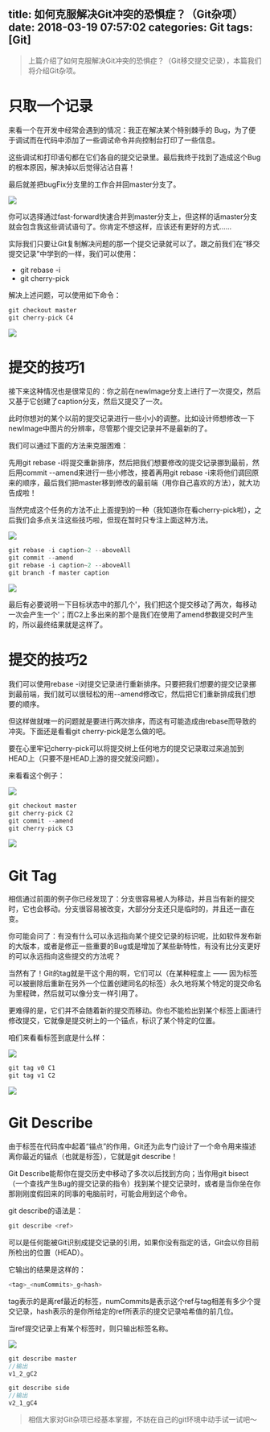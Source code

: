 title: 如何克服解决Git冲突的恐惧症？（Git杂项）
date: 2018-03-19 07:57:02
categories: Git
tags: [Git]
---
>上篇介绍了如何克服解决Git冲突的恐惧症？（Git移交提交记录），本篇我们将介绍Git杂项。

# 只取一个记录

来看一个在开发中经常会遇到的情况：我正在解决某个特别棘手的 Bug，为了便于调试而在代码中添加了一些调试命令并向控制台打印了一些信息。

这些调试和打印语句都在它们各自的提交记录里。最后我终于找到了造成这个Bug的根本原因，解决掉以后觉得沾沾自喜！

最后就差把bugFix分支里的工作合并回master分支了。

![](https://user-gold-cdn.xitu.io/2018/3/19/1623ebd4ba0a682d?w=265&h=440&f=png&s=17602)

你可以选择通过fast-forward快速合并到master分支上，但这样的话master分支就会包含我这些调试语句了。你肯定不想这样，应该还有更好的方式……

实际我们只要让Git复制解决问题的那一个提交记录就可以了。跟之前我们在“移交提交记录”中学到的一样，我们可以使用：

+ git rebase -i
+ git cherry-pick

解决上述问题，可以使用如下命令：

```java
git checkout master
git cherry-pick C4
```

![](https://user-gold-cdn.xitu.io/2018/3/19/1623ebc5edb02b72?w=521&h=383&f=png&s=18511)

<!--more-->

# 提交的技巧1

接下来这种情况也是很常见的：你之前在newImage分支上进行了一次提交，然后又基于它创建了caption分支，然后又提交了一次。

此时你想对的某个以前的提交记录进行一些小小的调整。比如设计师想修改一下newImage中图片的分辨率，尽管那个提交记录并不是最新的了。

我们可以通过下面的方法来克服困难：

先用git rebase -i将提交重新排序，然后把我们想要修改的提交记录挪到最前，然后用commit --amend来进行一些小修改，接着再用git rebase -i来将他们调回原来的顺序，最后我们把master移到修改的最前端（用你自己喜欢的方法），就大功告成啦！

当然完成这个任务的方法不止上面提到的一种（我知道你在看cherry-pick啦），之后我们会多点关注这些技巧啦，但现在暂时只专注上面这种方法。

![](https://user-gold-cdn.xitu.io/2018/3/19/1623ec77b1f1581e?w=290&h=363&f=png&s=15262)

```java
git rebase -i caption~2 --aboveAll
git commit --amend
git rebase -i caption~2 --aboveAll
git branch -f master caption
```

![](https://user-gold-cdn.xitu.io/2018/3/19/1623ec9f9437b47d?w=557&h=398&f=png&s=17946)

最后有必要说明一下目标状态中的那几个'，我们把这个提交移动了两次，每移动一次会产生一个'；而C2上多出来的那个是我们在使用了amend参数提交时产生的，所以最终结果就是这样了。

# 提交的技巧2

我们可以使用rebase -i对提交记录进行重新排序。只要把我们想要的提交记录挪到最前端，我们就可以很轻松的用--amend修改它，然后把它们重新排成我们想要的顺序。

但这样做就唯一的问题就是要进行两次排序，而这有可能造成由rebase而导致的冲突。下面还是看看git cherry-pick是怎么做的吧。

要在心里牢记cherry-pick可以将提交树上任何地方的提交记录取过来追加到HEAD上（只要不是HEAD上游的提交就没问题）。

来看看这个例子：

![](https://user-gold-cdn.xitu.io/2018/3/19/1623ecac0755a3d9?w=290&h=363&f=png&s=15262)

```java
git checkout master
git cherry-pick C2
git commit --amend
git cherry-pick C3
```

![](https://user-gold-cdn.xitu.io/2018/3/19/1623eccb6aa62d2a?w=556&h=383&f=png&s=19597)

# Git Tag

相信通过前面的例子你已经发现了：分支很容易被人为移动，并且当有新的提交时，它也会移动。分支很容易被改变，大部分分支还只是临时的，并且还一直在变。

你可能会问了：有没有什么可以永远指向某个提交记录的标识呢，比如软件发布新的大版本，或者是修正一些重要的Bug或是增加了某些新特性，有没有比分支更好的可以永远指向这些提交的方法呢？

当然有了！Git的tag就是干这个用的啊，它们可以（在某种程度上 —— 因为标签可以被删除后重新在另外一个位置创建同名的标签）永久地将某个特定的提交命名为里程碑，然后就可以像分支一样引用了。

更难得的是，它们并不会随着新的提交而移动。你也不能检出到某个标签上面进行修改提交，它就像是提交树上的一个锚点，标识了某个特定的位置。

咱们来看看标签到底是什么样：

![](https://user-gold-cdn.xitu.io/2018/3/19/1623ed1a2fea794e?w=270&h=363&f=png&s=11100)

```java
git tag v0 C1
git tag v1 C2
```


![](https://user-gold-cdn.xitu.io/2018/3/19/1623ed0ccb0f45ee?w=266&h=363&f=png&s=14176)

# Git Describe

由于标签在代码库中起着“锚点”的作用，Git还为此专门设计了一个命令用来描述离你最近的锚点（也就是标签），它就是git describe！

Git Describe能帮你在提交历史中移动了多次以后找到方向；当你用git bisect（一个查找产生Bug的提交记录的指令）找到某个提交记录时，或者是当你坐在你那刚刚度假回来的同事的电脑前时，可能会用到这个命令。

git describe的语法是：

```java
git describe <ref>
```

<ref>可以是任何能被Git识别成提交记录的引用，如果你没有指定的话，Git会以你目前所检出的位置（HEAD）。

它输出的结果是这样的：

```java
<tag>_<numCommits>_g<hash>
```

tag表示的是离ref最近的标签，numCommits是表示这个ref与tag相差有多少个提交记录，hash表示的是你所给定的ref所表示的提交记录哈希值的前几位。

当ref提交记录上有某个标签时，则只输出标签名称。


![](https://user-gold-cdn.xitu.io/2018/3/19/1623ed57a725d7b6?w=507&h=383&f=png&s=18847)

```java
git describe master
//输出
v1_2_gC2

git describe side
//输出
v2_1_gC4
```

>相信大家对Git杂项已经基本掌握，不妨在自己的git环境中动手试一试吧～